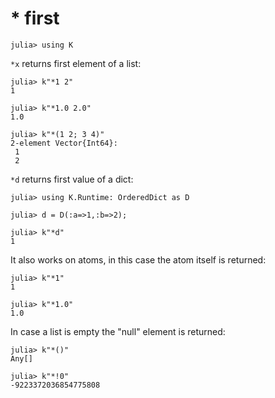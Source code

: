 # * first

    julia> using K

`*x` returns first element of a list:

    julia> k"*1 2"
    1

    julia> k"*1.0 2.0"
    1.0

    julia> k"*(1 2; 3 4)"
    2-element Vector{Int64}:
     1
     2

`*d` returns first value of a dict:

    julia> using K.Runtime: OrderedDict as D

    julia> d = D(:a=>1,:b=>2);

    julia> k"*d"
    1

It also works on atoms, in this case the atom itself is returned:

    julia> k"*1"
    1

    julia> k"*1.0"
    1.0

In case a list is empty the "null" element is returned:

    julia> k"*()"
    Any[]

    julia> k"*!0"
    -9223372036854775808

